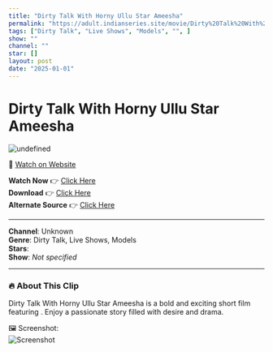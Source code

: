 ```yaml
---
title: "Dirty Talk With Horny Ullu Star Ameesha"
permalink: "https://adult.indianseries.site/movie/Dirty%20Talk%20With%20Horny%20Ullu%20Star%20Ameesha"
tags: ["Dirty Talk", "Live Shows", "Models", "", ]
show: ""
channel: ""
star: []
layout: post
date: "2025-01-01"
---
```


# Dirty Talk With Horny Ullu Star Ameesha

![undefined](https://desisins.com/wp-content/uploads/2024/09/Dirty-Talk-With-Ameehsa-Model-DesiSins.com_.jpg)

🔗 [Watch on Website](https://adult.indianseries.site/movie/Dirty%20Talk%20With%20Horny%20Ullu%20Star%20Ameesha)

**Watch Now** 👉 [Click Here](https://adult.indianseries.site/movie/Dirty%20Talk%20With%20Horny%20Ullu%20Star%20Ameesha)  
**Download** 👉 [Click Here](https://adult.indianseries.site/movie/Dirty%20Talk%20With%20Horny%20Ullu%20Star%20Ameesha)  
**Alternate Source** 👉 [Click Here](https://adult.indianseries.site/movie/Dirty%20Talk%20With%20Horny%20Ullu%20Star%20Ameesha)

---

**Channel**: Unknown  
**Genre**: Dirty Talk, Live Shows, Models  
**Stars**:   
**Show**: *Not specified*

---

### 🔥 About This Clip

Dirty Talk With Horny Ullu Star Ameesha is a bold and exciting short film featuring . Enjoy a passionate story filled with desire and drama.
 
🖼️ Screenshot:  
![Screenshot](https://desisins.com/wp-content/uploads/2024/09/Dirty-Talk-With-Ameehsa-Model-DesiSins.com_.jpg)

